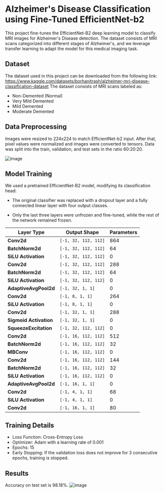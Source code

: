 # Alzheimer's Disease Classification using Fine-Tuned EfficientNet-b2

This project fine-tunes the EfficientNet-B2 deep learning model to classify MRI images for Alzheimer's Disease detection. The dataset consists of MRI scans categorized into different stages of Alzheimer's, and we leverage transfer learning to adapt the model for this medical imaging task.

## Dataset

The dataset used in this project can be downloaded from the following link: https://www.kaggle.com/datasets/borhanitrash/alzheimer-mri-disease-classification-dataset
The dataset consists of MRI scans labeled as:
* Non-Demented (Normal)
* Very Mild Demented
* Mild Demented
* Moderate Demented

## Data Preprocessing

Images were resized to 224x224 to match EfficientNet-b2 input. After that, pixel values were normalized and images were converted to tensors. Data was split into the train, validation, and test sets in the ratio 60:20:20.

![image](https://github.com/user-attachments/assets/cbf50b2f-7d19-4c9c-835b-99c69b0b5ce6)

## Model Training

We used a pretrained EfficientNet-B2 model, modifying its classification head:

* The original classifier was replaced with a dropout layer and a fully connected linear layer with four output classes.

* Only the last three layers were unfrozen and fine-tuned, while the rest of the network remained frozen.


| Layer Type               | Output Shape          | Parameters |
|--------------------------|----------------------|------------|
| **Conv2d**              | `[-1, 32, 112, 112]` | 864        |
| **BatchNorm2d**         | `[-1, 32, 112, 112]` | 64         |
| **SiLU Activation**      | `[-1, 32, 112, 112]` | 0          |
| **Conv2d**              | `[-1, 32, 112, 112]` | 288        |
| **BatchNorm2d**         | `[-1, 32, 112, 112]` | 64         |
| **SiLU Activation**      | `[-1, 32, 112, 112]` | 0          |
| **AdaptiveAvgPool2d**   | `[-1, 32, 1, 1]`     | 0          |
| **Conv2d**              | `[-1, 8, 1, 1]`      | 264        |
| **SiLU Activation**      | `[-1, 8, 1, 1]`      | 0          |
| **Conv2d**              | `[-1, 32, 1, 1]`     | 288        |
| **Sigmoid Activation**   | `[-1, 32, 1, 1]`     | 0          |
| **SqueezeExcitation**    | `[-1, 32, 112, 112]` | 0          |
| **Conv2d**              | `[-1, 16, 112, 112]` | 512        |
| **BatchNorm2d**         | `[-1, 16, 112, 112]` | 32         |
| **MBConv**              | `[-1, 16, 112, 112]` | 0          |
| **Conv2d**              | `[-1, 16, 112, 112]` | 144        |
| **BatchNorm2d**         | `[-1, 16, 112, 112]` | 32         |
| **SiLU Activation**      | `[-1, 16, 112, 112]` | 0          |
| **AdaptiveAvgPool2d**   | `[-1, 16, 1, 1]`     | 0          |
| **Conv2d**              | `[-1, 4, 1, 1]`      | 68         |
| **SiLU Activation**      | `[-1, 4, 1, 1]`      | 0          |
| **Conv2d**              | `[-1, 16, 1, 1]`     | 80         |

## Training Details 

* Loss Function: Cross-Entropy Loss
* Optimizer: Adam with a learning rate of 0.001
* Epochs: 15
* Early Stopping: If the validation loss does not improve for 3 consecutive epochs, training is stopped.

## Results

Accuracy on test set is 98.18%.
![image](https://github.com/user-attachments/assets/7b7100b4-37ed-4d2f-b57c-7f5c5cc16783)

